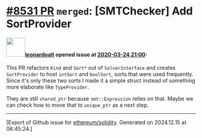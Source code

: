 # [\#8531 PR](https://github.com/ethereum/solidity/pull/8531) `merged`: [SMTChecker] Add SortProvider

#### <img src="https://avatars.githubusercontent.com/u/504195?u=ce2facd14af9fd474ebff49f0d44891f56f7500f&v=4" width="50">[leonardoalt](https://github.com/leonardoalt) opened issue at [2020-03-24 21:00](https://github.com/ethereum/solidity/pull/8531):

This PR refactors `Kind` and `Sort*` out of `SolverInterface` and creates `SortProvider` to host `intSort` and `boolSort`, sorts that were used frequently.
Since it's only these two sorts I made it a simple struct instead of something more elaborate like `TypeProvider`.

They are still `shared_ptr` because `smt::Expression` relies on that. Maybe we can check how to move that to `unique_ptr` as a next step.




-------------------------------------------------------------------------------



[Export of Github issue for [ethereum/solidity](https://github.com/ethereum/solidity). Generated on 2024.12.15 at 06:45:24.]
